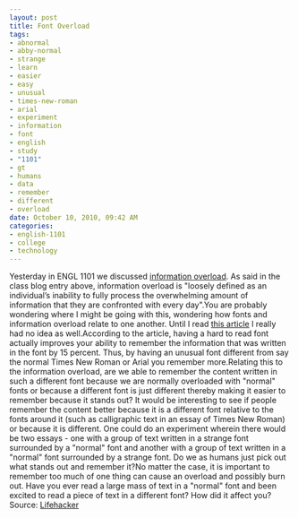 ```yaml
--- 
layout: post
title: Font Overload
tags: 
- abnormal
- abby-normal
- strange
- learn
- easier
- easy
- unusual
- times-new-roman
- arial
- experiment
- information
- font
- english
- study
- "1101"
- gt
- humans
- data
- remember
- different
- overload
date: October 10, 2010, 09:42 AM
categories: 
- english-1101
- college
- technology
---
```

Yesterday in ENGL 1101 we discussed [information overload](http://borndigitalgatech2010.wordpress.com/2010/10/28/group-blog-post-section-k-hai-tammy-kyle-b-richard-and-ian-information-overload/). As said in the class blog entry above, information overload is "loosely defined as an individual’s inability to fully process the overwhelming amount of information that they are confronted with every day".You are probably wondering where I might be going with this, wondering how fonts and information overload relate to one another. Until I read [this article](http://www.bbc.co.uk/news/world-11573666) I really had no idea as well.According to the article, having a hard to read font actually improves your ability to remember the information that was written in the font by 15 percent. Thus, by having an unusual font different from say the normal Times New Roman or Arial you remember more.Relating this to the information overload, are we able to remember the content written in such a different font because we are normally overloaded with "normal" fonts or because a different font is just different thereby making it easier to remember because it stands out? It would be interesting to see if people remember the content better because it is a different font relative to the fonts around it (such as calligraphic text in an essay of Times New Roman) or because it is different. One could do an experiment wherein there would be two essays - one with a group of text written in a strange font surrounded by a "normal" font and another with a group of text written in a "normal" font surrounded by a strange font. Do we as humans just pick out what stands out and remember it?No matter the case, it is important to remember too much of one thing can cause an overload and possibly burn out. Have you ever read a large mass of text in a "normal" font and been excited to read a piece of text in a different font? How did it affect you?Source: [Lifehacker](http://lifehacker.com/5672301/hard-to-read-fonts-can-make-text-easier-to-remember)
